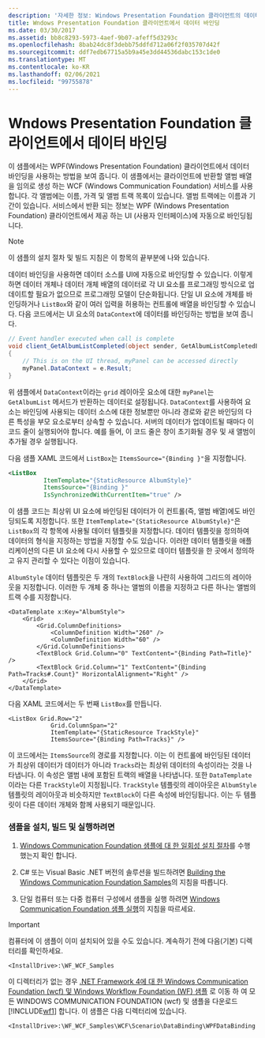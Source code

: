 ```yaml
---
description: '자세한 정보: Windows Presentation Foundation 클라이언트의 데이터 바인딩'
title: Wndows Presentation Foundation 클라이언트에서 데이터 바인딩
ms.date: 03/30/2017
ms.assetid: bb8c8293-5973-4aef-9b07-afeff5d3293c
ms.openlocfilehash: 8bab24dc8f3debb75ddfd712a06f2f035707d42f
ms.sourcegitcommit: ddf7edb67715a5b9a45e3dd44536dabc153c1de0
ms.translationtype: MT
ms.contentlocale: ko-KR
ms.lasthandoff: 02/06/2021
ms.locfileid: "99755878"
---
```

# <a name="data-binding-in-a-windows-presentation-foundation-client"></a>Wndows Presentation Foundation 클라이언트에서 데이터 바인딩

이 샘플에서는 WPF(Windows Presentation Foundation) 클라이언트에서 데이터 바인딩을 사용하는 방법을 보여 줍니다. 이 샘플에서는 클라이언트에 반환할 앨범 배열을 임의로 생성 하는 WCF (Windows Communication Foundation) 서비스를 사용 합니다. 각 앨범에는 이름, 가격 및 앨범 트랙 목록이 있습니다. 앨범 트랙에는 이름과 기간이 있습니다. 서비스에서 반환 되는 정보는 WPF (Windows Presentation Foundation) 클라이언트에서 제공 하는 UI (사용자 인터페이스)에 자동으로 바인딩됩니다.  
  
> [!NOTE]
> 이 샘플의 설치 절차 및 빌드 지침은 이 항목의 끝부분에 나와 있습니다.  
  
 데이터 바인딩을 사용하면 데이터 소스를 UI에 자동으로 바인딩할 수 있습니다. 이렇게 하면 데이터 개체나 데이터 개체 배열의 데이터로 각 UI 요소를 프로그래밍 방식으로 업데이트할 필요가 없으므로 프로그래밍 모델이 단순화됩니다. 단일 UI 요소에 개체를 바인딩하거나 `ListBox`와 같이 여러 입력을 허용하는 컨트롤에 배열을 바인딩할 수 있습니다. 다음 코드에서는 UI 요소의 `DataContext`에 데이터를 바인딩하는 방법을 보여 줍니다.  
  
```csharp  
// Event handler executed when call is complete  
void client_GetAlbumListCompleted(object sender, GetAlbumListCompletedEventArgs e)  
{  
    // This is on the UI thread, myPanel can be accessed directly  
    myPanel.DataContext = e.Result;
}  
```  
  
 위 샘플에서 `DataContext`이라는 `grid` 레이아웃 요소에 대한 `myPanel`는 `GetAlbumList` 메서드가 반환하는 데이터로 설정됩니다. `DataContext`를 사용하여 요소는 바인딩에 사용되는 데이터 소스에 대한 정보뿐만 아니라 경로와 같은 바인딩의 다른 특성을 부모 요소로부터 상속할 수 있습니다. 서버의 데이터가 업데이트될 때마다 이 코드 줄이 실행되어야 합니다. 예를 들어, 이 코드 줄은 창이 초기화될 경우 및 새 앨범이 추가될 경우 실행됩니다.  
  
 다음 샘플 XAML 코드에서 `ListBox`는 `ItemsSource="{Binding }"`을 지정합니다.  
  
```xml  
<ListBox
          ItemTemplate="{StaticResource AlbumStyle}"  
          ItemsSource="{Binding }"
          IsSynchronizedWithCurrentItem="true" />  
```  
  
 이 샘플 코드는 최상위 UI 요소에 바인딩된 데이터가 이 컨트롤(즉, 앨범 배열)에도 바인딩되도록 지정합니다. 또한 `ItemTemplate="{StaticResource AlbumStyle}"`은 `ListBox`의 각 항목에 사용될 데이터 템플릿을 지정합니다. 데이터 템플릿을 정의하여 데이터의 형식을 지정하는 방법을 지정할 수도 있습니다. 이러한 데이터 템플릿을 애플리케이션의 다른 UI 요소에 다시 사용할 수 있으므로 데이터 템플릿을 한 곳에서 정의하고 유지 관리할 수 있다는 이점이 있습니다.  
  
 `AlbumStyle` 데이터 템플릿은 두 개의 `TextBlock`을 나란히 사용하여 그리드의 레이아웃을 지정합니다. 이러한 두 개체 중 하나는 앨범의 이름을 지정하고 다른 하나는 앨범의 트랙 수를 지정합니다.  
  
```xaml  
<DataTemplate x:Key="AlbumStyle">  
    <Grid>  
        <Grid.ColumnDefinitions>  
            <ColumnDefinition Width="260" />  
            <ColumnDefinition Width="60" />  
        </Grid.ColumnDefinitions>  
        <TextBlock Grid.Column="0" TextContent="{Binding Path=Title}" />  
        <TextBlock Grid.Column="1" TextContent="{Binding Path=Tracks#.Count}" HorizontalAlignment="Right" />  
    </Grid>  
</DataTemplate>  
```  
  
 다음 XAML 코드에서는 두 번째 `ListBox`를 만듭니다.  
  
```xaml  
<ListBox Grid.Row="2"
            Grid.ColumnSpan="2"
            ItemTemplate="{StaticResource TrackStyle}"  
            ItemsSource="{Binding Path=Tracks}" />  
```  
  
 이 코드에서는 `ItemsSource`의 경로를 지정합니다. 이는 이 컨트롤에 바인딩된 데이터가 최상위 데이터가 데이터가 아니라 `Tracks`라는 최상위 데이터의 속성이라는 것을 나타냅니다. 이 속성은 앨범 내에 포함된 트랙의 배열을 나타냅니다. 또한 `DataTemplate`이라는 다른 `TrackStyle`이 지정됩니다. `TrackStyle` 템플릿의 레이아웃은 `AlbumStyle` 템플릿의 레이아웃과 비슷하지만 `TextBlock`이 다른 속성에 바인딩됩니다. 이는 두 템플릿이 다른 데이터 개체와 함께 사용되기 때문입니다.  
  
### <a name="to-set-up-build-and-run-the-sample"></a>샘플을 설치, 빌드 및 실행하려면  
  
1. [Windows Communication Foundation 샘플에 대 한 일회성 설치 절차](one-time-setup-procedure-for-the-wcf-samples.md)를 수행 했는지 확인 합니다.  
  
2. C# 또는 Visual Basic .NET 버전의 솔루션을 빌드하려면 [Building the Windows Communication Foundation Samples](building-the-samples.md)의 지침을 따릅니다.  
  
3. 단일 컴퓨터 또는 다중 컴퓨터 구성에서 샘플을 실행 하려면 [Windows Communication Foundation 샘플 실행](running-the-samples.md)의 지침을 따르세요.  
  
> [!IMPORTANT]
> 컴퓨터에 이 샘플이 이미 설치되어 있을 수도 있습니다. 계속하기 전에 다음(기본) 디렉터리를 확인하세요.  
>
> `<InstallDrive>:\WF_WCF_Samples`  
>
> 이 디렉터리가 없는 경우 [.NET Framework 4에 대 한 Windows Communication Foundation (wcf) 및 Windows Workflow Foundation (WF) 샘플](https://www.microsoft.com/download/details.aspx?id=21459) 로 이동 하 여 모든 WINDOWS COMMUNICATION FOUNDATION (wcf) 및 샘플을 다운로드 [!INCLUDE[wf1](../../../../includes/wf1-md.md)] 합니다. 이 샘플은 다음 디렉터리에 있습니다.  
>
> `<InstallDrive>:\WF_WCF_Samples\WCF\Scenario\DataBinding\WPFDataBinding`  
